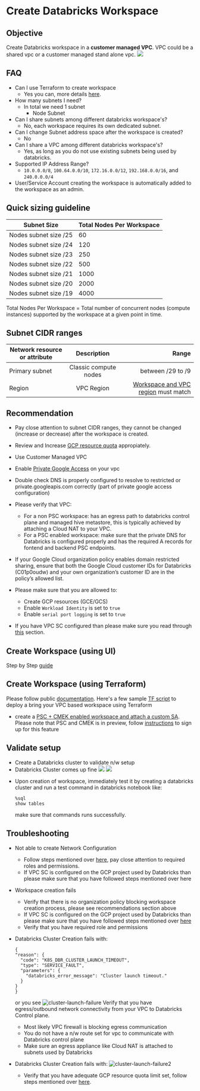 # Create Databricks Workspace

## Objective
Create Databricks workspace in a **customer managed VPC**. VPC could be a shared vpc or a customer managed stand alone vpc.
![](./images/customer-managed-vpc.png)

## FAQ
* Can I use Terraform to create workspace
  * Yes you can, more details [here](https://registry.terraform.io/providers/databricks/databricks/latest/docs/guides/gcp-workspace).
* How many subnets I need?
  * In total we need 1 subnet
    * Node Subnet 
* Can I share subnets among different databricks workspace's?
  * No, each workspace requires its own dedicated subnet.
* Can I change Subnet address space after the workspace is created?
  * No
* Can I share a VPC among different databricks workspace's?
  * Yes, as long as you do not use existing subnets being used by databricks.
* Supported IP Address Range?
  * `10.0.0.0/8`, `100.64.0.0/10`, `172.16.0.0/12`, `192.168.0.0/16`, and `240.0.0.0/4`
* User/Service Account creating the workspace is automatically added to the workspace as an admin.

## Quick sizing guideline

| Subnet Size                                                                 | Total Nodes Per Workspace |
|-----------------------------------------------------------------------------|---------------------------|
| Nodes subnet size   /25 |             60            |
| Nodes subnet size   /24 |            120            |
| Nodes subnet size   /23 |            250            |
| Nodes subnet size   /22 |            500            |
| Nodes subnet size   /21 |            1000           |
| Nodes subnet size   /20 |            2000           |
| Nodes subnet size   /19 |            4000           |

Total Nodes Per Workspace = Total number of concurrent nodes (compute instances) supported by the workspace at a given point in time.

## Subnet CIDR ranges


| Network resource or attribute   | Description      | Range |
|----------|:-------------:|------:|
| Primary subnet |  Classic compute nodes | between /29 to /9 |
| Region | VPC Region |    [Workspace and VPC region](https://github.com/bhavink/databricks/blob/master/gcpdb4u/regions.html) must match |

## Recommendation

* Pay close attention to subnet CIDR ranges, they cannot be changed (increase or decrease) after the workspace is created.
* Review and Increase [GCP resource quota](https://docs.gcp.databricks.com/administration-guide/account-settings-gcp/quotas.html) appropiately.
* Use Customer Managed VPC
* Enable [Private Google Access](./security/Configure-PrivateGoogleAccess.md) on your vpc
* Double check DNS is properly configured to resolve to restricted or private.googleapis.com correctly (part of private google access configuration)
* Please verify that VPC:
  * For a non PSC workspace: has an egress path to databricks control plane and managed hive metastore, this is typically achieved by attaching a Cloud NAT to your VPC.
  * For a PSC enabled workspace: make sure that the private DNS for Databricks is configured properly and has the required A records for fontend and backend PSC endpoints.
* If your Google Cloud organization policy enables domain restricted sharing, ensure that both the Google Cloud customer IDs for Databricks (C01p0oudw) and your own organization’s customer ID are in the policy’s allowed list.
* Please make sure that you are allowed to: 
  * Create GCP resources (GCE/GCS)
  * Enable `Workload Identity` is set to `true`
  * Enable `serial port logging` is set to `true`

* If you have VPC SC configured than please make sure you read through [this](./security/Configure-VPC-SC.md) section.


## Create Workspace (using UI)
Step by Step [guide](https://docs.gcp.databricks.com/administration-guide/cloud-configurations/gcp/customer-managed-vpc.html)

## Create Workspace (using Terraform)
Please follow public [documentation](https://registry.terraform.io/providers/databricks/databricks/latest/docs/guides/gcp-workspace). Here's a few sample [TF script](./templates/terraform-scripts/readme.md) to deploy a bring your VPC based workspace using Terraform

* create a [PSC + CMEK enabled workspace and attach a custom SA](./templates/terraform-scripts/byovpc-psc-cmek-ws). Please note that PSC and CMEK is in preview, follow [instructions](https://docs.gcp.databricks.com/administration-guide/cloud-configurations/gcp/private-service-connect.html#step-1-enable-your-account-for-private-service-connect) to sign up for this feature
  
## Validate setup
- Create a Databricks cluster to validate n/w setup
- Databricks Cluster comes up fine
![](./images/test-cluster-comesup1.png)
![](./images/test-cluatser-comesup2.png)


* Upon creation of workspace, immediately test it by creating a databricks cluster and run a test command in databricks notebook like:
  ```
  %sql
  show tables
  ```
  make sure that commands runs successfully.


## Troubleshooting

* Not able to create Network Configuration
  * Follow steps mentioned over [here](https://docs.gcp.databricks.com/administration-guide/cloud-configurations/gcp/customer-managed-vpc.html), pay close attention to required roles and permissions.
  * If VPC SC is configured on the GCP project used by Databricks than please make sure that you have followed steps mentioned over here
* Workspace creation fails
  * Verify that there is no organization policy blocking workspace creation process, please see recommendations section above
  * If VPC SC is configured on the GCP project used by Databricks than please make sure that you have followed steps mentioned over [here](./security/Configure-VPC-SC.md)
  * Verify that you have required role and permissions
* Databricks Cluster Creation fails with:
  ```
  {
  "reason": {
    "code": "K8S_DBR_CLUSTER_LAUNCH_TIMEOUT",
    "type": "SERVICE_FAULT",
    "parameters": {
      "databricks_error_message": "Cluster launch timeout."
    }
  }
  }
  ```
  or you see ![cluster-launch-failure](./images/cluster-launch-failure1.png)
  Verify that you have egress/outbound network connectivity from your VPC to Databricks Control plane.
    - Most likely VPC firewall is blocking egress communication
    - You do not have a n/w route set for vpc to communicate with Databricks control plane
    - Make sure an egress appliance like Cloud NAT is attached to subnets used by Databricks

* Databricks Cluster Creation fails with:
![cluster-launch-failure2](./images/cluster-launch-failure2.png)
  - Verify that you have adequate GCP resource quota limit set, follow steps mentioned over [here](https://docs.gcp.databricks.com/administration-guide/account-settings-gcp/quotas.html).

